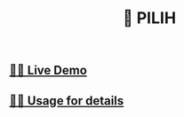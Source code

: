 <h1 align="center">📢 PILIH</h1>

<br>

## [🚀🚀 Live Demo](https://pilih.vercel.app/usage)

## [🚀🚀 Usage for details](https://pilih.vercel.app/usage)
